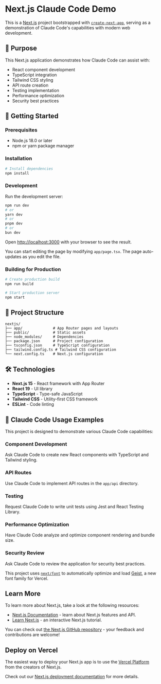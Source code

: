 # Next.js Claude Code Demo

This is a [Next.js](https://nextjs.org) project bootstrapped with [`create-next-app`](https://nextjs.org/docs/app/api-reference/cli/create-next-app), serving as a demonstration of Claude Code's capabilities with modern web development.

## 🎯 Purpose

This Next.js application demonstrates how Claude Code can assist with:
- React component development
- TypeScript integration
- Tailwind CSS styling
- API route creation
- Testing implementation
- Performance optimization
- Security best practices

## 🚀 Getting Started

### Prerequisites

- Node.js 18.0 or later
- npm or yarn package manager

### Installation

```bash
# Install dependencies
npm install
```

### Development

Run the development server:

```bash
npm run dev
# or
yarn dev
# or
pnpm dev
# or
bun dev
```

Open [http://localhost:3000](http://localhost:3000) with your browser to see the result.

You can start editing the page by modifying `app/page.tsx`. The page auto-updates as you edit the file.

### Building for Production

```bash
# Create production build
npm run build

# Start production server
npm start
```

## 📁 Project Structure

```
nextjs/
├── app/              # App Router pages and layouts
├── public/           # Static assets
├── node_modules/     # Dependencies
├── package.json      # Project configuration
├── tsconfig.json     # TypeScript configuration
├── tailwind.config.ts # Tailwind CSS configuration
└── next.config.ts    # Next.js configuration
```

## 🛠️ Technologies

- **Next.js 15** - React framework with App Router
- **React 19** - UI library
- **TypeScript** - Type-safe JavaScript
- **Tailwind CSS** - Utility-first CSS framework
- **ESLint** - Code linting

## 🧪 Claude Code Usage Examples

This project is designed to demonstrate various Claude Code capabilities:

### Component Development
Ask Claude Code to create new React components with TypeScript and Tailwind styling.

### API Routes
Use Claude Code to implement API routes in the `app/api` directory.

### Testing
Request Claude Code to write unit tests using Jest and React Testing Library.

### Performance Optimization
Have Claude Code analyze and optimize component rendering and bundle size.

### Security Review
Ask Claude Code to review the application for security best practices.

This project uses [`next/font`](https://nextjs.org/docs/app/building-your-application/optimizing/fonts) to automatically optimize and load [Geist](https://vercel.com/font), a new font family for Vercel.

## Learn More

To learn more about Next.js, take a look at the following resources:

- [Next.js Documentation](https://nextjs.org/docs) - learn about Next.js features and API.
- [Learn Next.js](https://nextjs.org/learn) - an interactive Next.js tutorial.

You can check out [the Next.js GitHub repository](https://github.com/vercel/next.js) - your feedback and contributions are welcome!

## Deploy on Vercel

The easiest way to deploy your Next.js app is to use the [Vercel Platform](https://vercel.com/new?utm_medium=default-template&filter=next.js&utm_source=create-next-app&utm_campaign=create-next-app-readme) from the creators of Next.js.

Check out our [Next.js deployment documentation](https://nextjs.org/docs/app/building-your-application/deploying) for more details.
